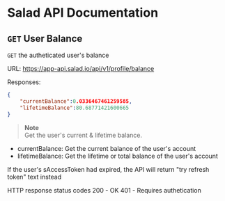 # Salad API Documentation

## `GET` User Balance
`GET` the autheticated user's balance

URL: https://app-api.salad.io/api/v1/profile/balance

Responses:
```json
{
    "currentBalance":0.0336467461259585,
    "lifetimeBalance":80.68771421600665
}
```

> **Note** <br>
> Get the user's current & lifetime balance.
* currentBalance: Get the current balance of the user's account
* lifetimeBalance: Get the lifetime or total balance of the user's account

If the user's sAccessToken had expired, the API will return "try refresh token" text instead

HTTP response status codes
200	- OK
401 - Requires authetication
